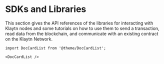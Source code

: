 # SDKs and Libraries

This section gives the API references of the libraries for interacting with Klaytn nodes and some tutorials on how to use them to send a transaction, read data from the blockchain, and communicate with an existing contract on the Klaytn Network.

```mdx-code-block
import DocCardList from '@theme/DocCardList';

<DocCardList />
```
